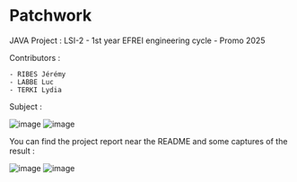 # Patchwork
 JAVA Project : LSI-2 - 1st year EFREI engineering cycle - Promo 2025
 
 Contributors :
 
    - RIBES Jérémy
    - LABBE Luc
    - TERKI Lydia
 
 Subject :
 
![image](https://user-images.githubusercontent.com/71068295/201080871-66d9e762-62b9-487e-af06-6241ef7ad82e.png)
![image](https://user-images.githubusercontent.com/71068295/201080927-f9801658-ffcf-417f-b290-a71d9ebe08f2.png)

You can find the project report near the README and some captures of the result :

![image](https://user-images.githubusercontent.com/71068295/228629289-80f53027-a3ee-486f-a8a6-cd49ab56cf25.png)
![image](https://user-images.githubusercontent.com/71068295/228629357-dc9360bf-ea3d-4aaa-82be-910dd2f7213e.png)

